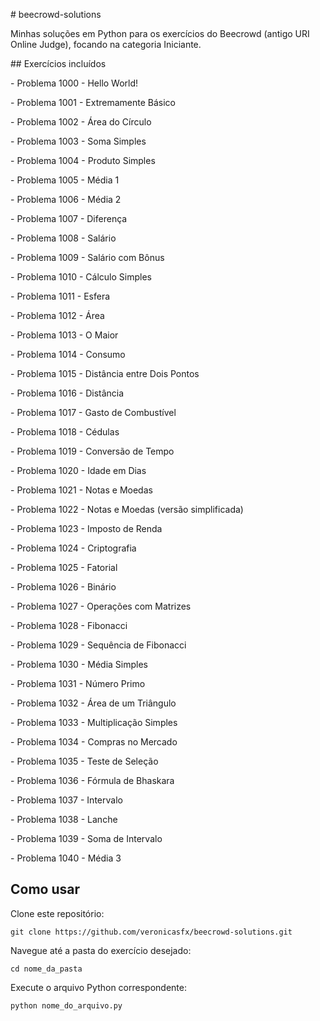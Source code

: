 \# beecrowd-solutions



Minhas soluções em Python para os exercícios do Beecrowd (antigo URI Online Judge), focando na categoria Iniciante.



\## Exercícios incluídos



\- Problema 1000 - Hello World!

\- Problema 1001 - Extremamente Básico

\- Problema 1002 - Área do Círculo

\- Problema 1003 - Soma Simples

\- Problema 1004 - Produto Simples

\- Problema 1005 - Média 1

\- Problema 1006 - Média 2

\- Problema 1007 - Diferença

\- Problema 1008 - Salário

\- Problema 1009 - Salário com Bônus

\- Problema 1010 - Cálculo Simples

\- Problema 1011 - Esfera

\- Problema 1012 - Área

\- Problema 1013 - O Maior

\- Problema 1014 - Consumo

\- Problema 1015 - Distância entre Dois Pontos

\- Problema 1016 - Distância

\- Problema 1017 - Gasto de Combustível

\- Problema 1018 - Cédulas

\- Problema 1019 - Conversão de Tempo

\- Problema 1020 - Idade em Dias

\- Problema 1021 - Notas e Moedas

\- Problema 1022 - Notas e Moedas (versão simplificada)

\- Problema 1023 - Imposto de Renda

\- Problema 1024 - Criptografia

\- Problema 1025 - Fatorial

\- Problema 1026 - Binário

\- Problema 1027 - Operações com Matrizes

\- Problema 1028 - Fibonacci

\- Problema 1029 - Sequência de Fibonacci

\- Problema 1030 - Média Simples

\- Problema 1031 - Número Primo

\- Problema 1032 - Área de um Triângulo

\- Problema 1033 - Multiplicação Simples

\- Problema 1034 - Compras no Mercado

\- Problema 1035 - Teste de Seleção

\- Problema 1036 - Fórmula de Bhaskara

\- Problema 1037 - Intervalo

\- Problema 1038 - Lanche

\- Problema 1039 - Soma de Intervalo

\- Problema 1040 - Média 3



## Como usar

Clone este repositório:
```
git clone https://github.com/veronicasfx/beecrowd-solutions.git
```

Navegue até a pasta do exercício desejado:
```
cd nome_da_pasta
```

Execute o arquivo Python correspondente:
```
python nome_do_arquivo.py
```



